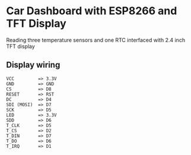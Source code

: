 # Car Dashboard with ESP8266 and TFT Display
Reading three temperature sensors and one RTC interfaced with 2.4 inch TFT display
## Display wiring

    VCC         => 3.3V
    GND         => GND
    CS          => D8
    RESET       => RST
    DC          => D4
    SDI (MOSI)  => D7
    SCK         => D5
    LED         => 3.3V
    SDD         => D6
    T_CLK       => D5
    T_CS        => D2
    T_DIN       => D7
    T_DO        => D6
    T_IRQ       => D1
